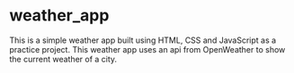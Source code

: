 # weather_app

This is a simple weather app built using HTML, CSS and JavaScript as a practice project.
This weather app uses an api from OpenWeather to show the current weather of a city.
